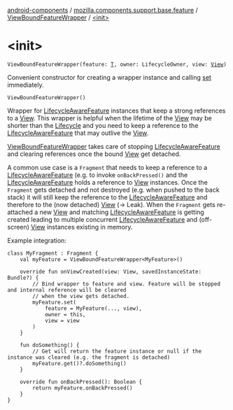 [android-components](../../index.md) / [mozilla.components.support.base.feature](../index.md) / [ViewBoundFeatureWrapper](index.md) / [&lt;init&gt;](./-init-.md)

# &lt;init&gt;

`ViewBoundFeatureWrapper(feature: `[`T`](index.md#T)`, owner: LifecycleOwner, view: `[`View`](https://developer.android.com/reference/android/view/View.html)`)`

Convenient constructor for creating a wrapper instance and calling [set](set.md) immediately.

`ViewBoundFeatureWrapper()`

Wrapper for [LifecycleAwareFeature](../-lifecycle-aware-feature/index.md) instances that keep a strong references to a [View](https://developer.android.com/reference/android/view/View.html). This wrapper is helpful
when the lifetime of the [View](https://developer.android.com/reference/android/view/View.html) may be shorter than the [Lifecycle](#) and you need to keep a reference to the
[LifecycleAwareFeature](../-lifecycle-aware-feature/index.md) that may outlive the [View](https://developer.android.com/reference/android/view/View.html).

[ViewBoundFeatureWrapper](index.md) takes care of stopping [LifecycleAwareFeature](../-lifecycle-aware-feature/index.md) and clearing references once the bound
[View](https://developer.android.com/reference/android/view/View.html) get detached.

A common use case is a `Fragment` that needs to keep a reference to a [LifecycleAwareFeature](../-lifecycle-aware-feature/index.md) (e.g. to invoke
`onBackPressed()` and the [LifecycleAwareFeature](../-lifecycle-aware-feature/index.md) holds a reference to [View](https://developer.android.com/reference/android/view/View.html) instances. Once the `Fragment` gets
detached and not destroyed (e.g. when pushed to the back stack) it will still keep the reference to the
[LifecycleAwareFeature](../-lifecycle-aware-feature/index.md) and therefore to the (now detached) [View](https://developer.android.com/reference/android/view/View.html) (-&gt; Leak). When the `Fragment` gets re-attached a
new [View](https://developer.android.com/reference/android/view/View.html) and matching [LifecycleAwareFeature](../-lifecycle-aware-feature/index.md) is getting created leading to multiple concurrent
[LifecycleAwareFeature](../-lifecycle-aware-feature/index.md) and (off-screen) [View](https://developer.android.com/reference/android/view/View.html) instances existing in memory.

Example integration:

```
class MyFragment : Fragment {
    val myFeature = ViewBoundFeatureWrapper<MyFeature>()

    override fun onViewCreated(view: View, savedInstanceState: Bundle?) {
        // Bind wrapper to feature and view. Feature will be stopped and internal reference will be cleared
        // when the view gets detached.
        myFeature.set(
            feature = MyFeature(..., view),
            owner = this,
            view = view
        )
    }

    fun doSomething() {
        // Get will return the feature instance or null if the instance was cleared (e.g. the fragment is detached)
        myFeature.get()?.doSomething()
    }

    override fun onBackPressed(): Boolean {
        return myFeature.onBackPressed()
    }
}
```

